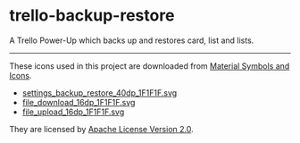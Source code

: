 # trello-backup-restore

A Trello Power-Up which backs up and restores card, list and lists.

---

These icons used in this project are downloaded from [Material Symbols and Icons](https://fonts.google.com/icons).

- [settings_backup_restore_40dp_1F1F1F.svg](https://cdn.glitch.global/0b64f33b-22b9-4fbd-8d4e-fdb824ae590b/settings_backup_restore_40dp_1F1F1F.svg?v=1741329489763)
- [file_download_16dp_1F1F1F.svg](https://cdn.glitch.global/0b64f33b-22b9-4fbd-8d4e-fdb824ae590b/file_download_16dp_1F1F1F.svg?v=1741327113830)
- [file_upload_16dp_1F1F1F.svg](https://cdn.glitch.global/0b64f33b-22b9-4fbd-8d4e-fdb824ae590b/file_upload_16dp_1F1F1F.svg?v=1741327106140)

They are licensed by [Apache License Version 2.0](http://www.apache.org/licenses/LICENSE-2.0.txt).
